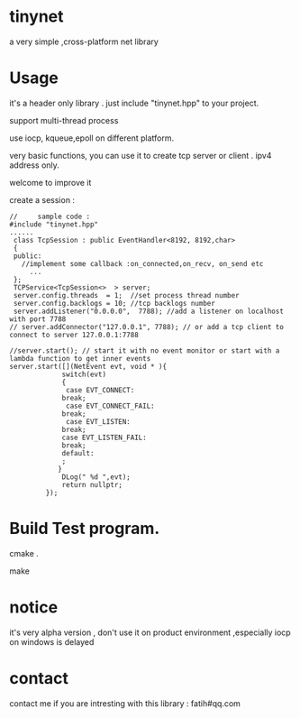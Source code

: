 # tinynet
a very simple ,cross-platform net library

# Usage
it's a header only library .   just include "tinynet.hpp" to your project. 

support multi-thread process 

use iocp, kqueue,epoll on different platform. 

very basic functions, you can use it to create tcp server or client . ipv4 address only. 

welcome to improve it 

create a session :

 
    //     sample code :
    #include "tinynet.hpp" 
    ......
     class TcpSession : public EventHandler<8192, 8192,char>
     {
     public: 
       //implement some callback :on_connected,on_recv, on_send etc
         ... 
     }; 
     TCPService<TcpSession<>  > server;
     server.config.threads  = 1;  //set process thread number 
     server.config.backlogs = 10; //tcp backlogs number
     server.addListener("0.0.0.0",  7788); //add a listener on localhost with port 7788 
    // server.addConnector("127.0.0.1", 7788); // or add a tcp client to connect to server 127.0.0.1:7788    
    
    //server.start(); // start it with no event monitor or start with a lambda function to get inner events
    server.start([](NetEvent evt, void * ){
                 switch(evt)
                 {
                  case EVT_CONNECT:
                 break;
                  case EVT_CONNECT_FAIL:
                 break;
                  case EVT_LISTEN:
                 break;
                 case EVT_LISTEN_FAIL:
                 break;
                 default:
                 ;
                }
                 DLog(" %d ",evt);
                 return nullptr;
             });



# Build Test program.

cmake . <br>

make 

# notice 
it's very alpha version , don't use it on product environment ,especially iocp on windows is delayed 

# contact 
contact me if you are intresting with this library : fatih#qq.com 
